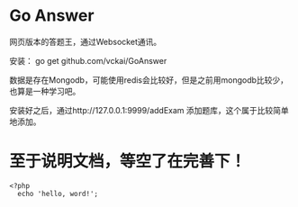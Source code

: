 Go Answer
====================

网页版本的答题王，通过Websocket通讯。

安装：
go get github.com/vckai/GoAnswer

数据是存在Mongodb，可能使用redis会比较好，但是之前用mongodb比较少，也算是一种学习吧。

安装好之后，通过http://127.0.0.1:9999/addExam 添加题库，这个属于比较简单地添加。



至于说明文档，等空了在完善下！
====================


    <?php
      echo 'hello, word!';
